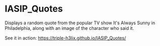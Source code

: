 # IASIP_Quotes
Displays a random quote from the popular TV show It's Always Sunny in Philadelphia, along with an image of the character who said it.

See it in action: https://triple-h3lix.github.io/IASIP_Quotes/
